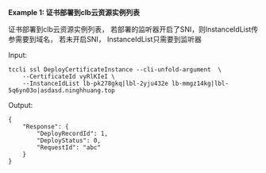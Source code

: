 **Example 1: 证书部署到clb云资源实例列表**

证书部署到clb云资源实例列表， 若部署的监听器开启了SNI，则InstanceIdList传参需要到域名， 若未开启SNI， InstanceIdList只需要到监听器

Input: 

```
tccli ssl DeployCertificateInstance --cli-unfold-argument  \
    --CertificateId vyRlKIeI \
    --InstanceIdList lb-pk278gkq|lbl-2yju432e lb-mmgz14kg|lbl-5q6yn03o|asdasd.ninghhuang.top
```

Output: 
```
{
    "Response": {
        "DeployRecordId": 1,
        "DeployStatus": 0,
        "RequestId": "abc"
    }
}
```

